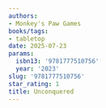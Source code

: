 ```yaml
---
authors:
- Monkey's Paw Games
books/tags:
- tabletop
date: 2025-07-23
params:
  isbn13: '9781777510756'
  year: '2023'
slug: '9781777510756'
star_rating: 1
title: Unconquered
---
```


<!--more-->